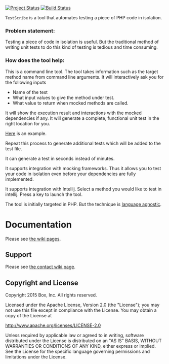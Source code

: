 [![Project Status](http://opensource.box.com/badges/active.svg)](http://opensource.box.com/badges)
[![Build Status](https://travis-ci.org/box/TestScribe.svg?branch=master)](https://travis-ci.org/box/TestScribe)

`TestScribe` is a tool that automates testing a piece of PHP code in isolation.

### Problem statement:

Testing a piece of code in isolation is useful. But the traditional method of writing unit tests to do
this kind of testing is tedious and time consuming.

### How does the tool help: 

This is a command line tool.
The tool takes information such as the target method name from command line arguments.
It will interactively ask you for the following inputs

* Name of the test
* What input values to give the method under test.  
* What value to return when mocked methods are called.

It will show the execution result and interactions with the mocked dependencies if any.
It will generate a complete, functional unit test in the right location for you.

[Here](https://github.com/box/TestScribe/wiki/Demo-Video-and-Presentation) is an example.

Repeat this process to generate additional tests which will be added to the test file.

It can generate a test in seconds instead of minutes.

It supports integration with mocking frameworks. Thus it allows you to test your code in isolation
even before your dependencies are fully implemented.

It supports integration with Intellij.
Select a method you would like to test in intellij.
Press a key to launch the tool.

The tool is initially targeted in PHP. But the technique is 
[language agnostic](https://github.com/box/TestScribe/wiki/FAQ#does-this-technique-work-for-languages-other-than-php).

# Documentation

Please see [the wiki pages](https://github.com/box/TestScribe/wiki).

## Support

Please see [the contact wiki page](https://github.com/box/TestScribe/wiki/Contact).

## Copyright and License

Copyright 2015 Box, Inc. All rights reserved.

Licensed under the Apache License, Version 2.0 (the "License");
you may not use this file except in compliance with the License.
You may obtain a copy of the License at

   http://www.apache.org/licenses/LICENSE-2.0

Unless required by applicable law or agreed to in writing, software
distributed under the License is distributed on an "AS IS" BASIS,
WITHOUT WARRANTIES OR CONDITIONS OF ANY KIND, either express or implied.
See the License for the specific language governing permissions and
limitations under the License.
